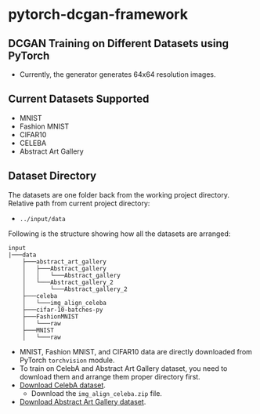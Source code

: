# pytorch-dcgan-framework



## DCGAN Training on Different Datasets using PyTorch

* Currently, the generator generates 64x64 resolution images.



## Current Datasets Supported

* MNIST
* Fashion MNIST
* CIFAR10
* CELEBA 
* Abstract Art Gallery  



## Dataset Directory

The datasets are one folder back from the working project directory. Relative path from current project directory:

* `../input/data`

Following is the structure showing how all the datasets are arranged:

```
input
|───data
    ├───abstract_art_gallery
    │   ├───Abstract_gallery
    │   │   └───Abstract_gallery
    │   └───Abstract_gallery_2
    │       └───Abstract_gallery_2
    ├───celeba
    │   └───img_align_celeba
    ├───cifar-10-batches-py
    ├───FashionMNIST
    │   └───raw
    ├───MNIST
    │   └───raw
```

* MNIST, Fashion MNIST, and CIFAR10 data are directly downloaded from PyTorch `torchvision` module.
* To train on CelebA and Abstract Art Gallery dataset, you need to download them and arrange them proper directory first.
* [Download CelebA dataset](https://drive.google.com/drive/folders/0B7EVK8r0v71pTUZsaXdaSnZBZzg?resourcekey=0-rJlzl934LzC-Xp28GeIBzQ).
  * Download the `img_align_celeba.zip` file.
* [Download Abstract Art Gallery dataset](https://www.kaggle.com/bryanb/abstract-art-gallery).
